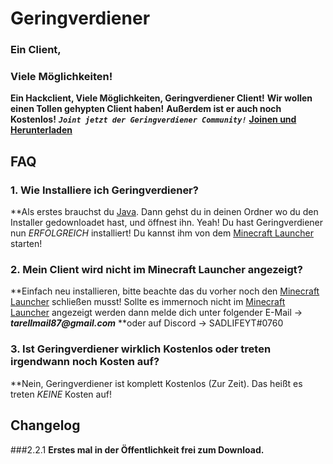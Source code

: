 # Geringverdiener

### Ein Client,
### Viele Möglichkeiten!

**Ein Hackclient, Viele Möglichkeiten, Geringverdiener Client!**
**Wir wollen einen Tollen gehypten Client haben!**
**Außerdem ist er auch noch Kostenlos!**
**_`Joint jetzt der Geringverdiener Community!`_**
**[Joinen und Herunterladen](http://157.90.185.82/installer/installer-geringverdiener.jar)**

## FAQ

### 1. Wie Installiere ich Geringverdiener?
**Als erstes brauchst du [Java](https://www.java.com/de/download/). Dann gehst du in deinen Ordner wo du den Installer gedownloadet hast, und öffnest ihn. Yeah! Du hast Geringverdiener nun _ERFOLGREICH_ installiert! Du kannst ihm von dem [Minecraft Launcher](https://minecraft.net/) starten!

### 2. Mein Client wird nicht im Minecraft Launcher angezeigt?
**Einfach neu installieren, bitte beachte das du vorher noch den [Minecraft Launcher](https://minecraft.net/) schließen musst! Sollte es immernoch nicht im [Minecraft Launcher](https://minecraft.net/) angezeigt werden dann melde dich unter folgender E-Mail -> **_tarellmail87@gmail.com_** **oder auf Discord -> SADLIFEYT#0760

### 3. Ist Geringverdiener wirklich Kostenlos oder treten irgendwann noch Kosten auf?
**Nein, Geringverdiener ist komplett Kostenlos (Zur Zeit). Das heißt es treten _KEINE_ Kosten auf!

## Changelog

###2.2.1
**Erstes mal in der Öffentlichkeit frei zum Download.**


